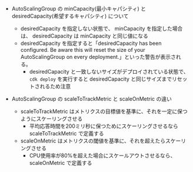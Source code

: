 - AutoScalingGroup の minCapacity(最小キャパシティ) と desiredCapacity(希望するキャパシティ) について
  - desiredCapacity を指定しない状態で、 minCapacity を指定した場合は、 desiredCapacity は minCapacity と同じ値になる
  - desiredCapacity を指定すると「desiredCapacity has been configured. Be aware this will reset the size of your AutoScalingGroup on every deployment.」といった警告が表示される。
    - desiredCapacity と一致しないサイズがデプロイされている状態で、 `cdk deploy` を実行すると desiredCapacity と同じサイズまでリセットされるため注意

- AutoScalingGroup の scaleToTrackMetric と scaleOnMetric の違い
  - scaleToTrackMetric はメトリクスの目標値を基準に、それを一定に保つようにスケーリングさせる
    - 平均応答時間を200ミリ秒に保つためにスケーリングさせるなら scaleToTrackMetric で定義する
  - scaleOnMetric はメトリクスの閾値を基準に、それを超えたらスケーリングさせる
    - CPU使用率が80%を超えた場合にスケールアウトさせるなら、scaleOnMetric で定義する